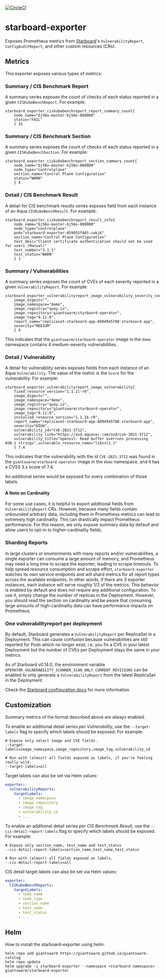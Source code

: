 [![CircleCI](https://circleci.com/gh/giantswarm/starboard-exporter.svg?style=shield)](https://circleci.com/gh/giantswarm/starboard-exporter)

# starboard-exporter

Exposes Prometheus metrics from [Starboard][starboard-upstream]'s `VulnerabilityReport`, `ConfigAuditReport`, and other custom resources (CRs).

## Metrics

This exporter exposes various types of metrics:

### Summary / CIS Benchmark Report

A summary series exposes the count of checks of each status reported in a given `CISKubeBenchReport`. For example:

```shell
starboard_exporter_ciskubebenchreport_report_summary_count{
    node_name="bj56o-master-bj56o-000000"
    status="FAIL"
    } 31
```

### Summary / CIS Benchmark Section

A summary series exposes the count of checks of each status reported in a given `CISKubeBenchSection`. For example:

```shell
starboard_exporter_ciskubebenchreport_section_summary_count{
    node_name="bj56o-master-bj56o-000000"
    node_type="controlplane"
    section_name="Control Plane Configuration"
    status="WARN"
    } 4
```

### Detail / CIS Benchmark Result

A detail for CIS benchmark results series exposes field from each instance of an Aqua `CISKubeBenchResult`. For example:

```shell
starboard_exporter_ciskubebenchreport_result_info{
    node_name="bj56o-master-bj56o-000000"
    node_type="controlplane"
    pod="starboard-exporter-859955f485-cwkj6"
    section_name="Control Plane Configuration"
    test_desc="Client certificate authentication should not be used for users (Manual)"
    test_number="3.1.1"
    test_status="WARN"
    } 1
```

### Summary / Vulnerabilities

A summary series exposes the count of CVEs of each severity reported in a given `VulnerabilityReport`. For example:

```shell
starboard_exporter_vulnerabilityreport_image_vulnerability_severity_count{
    image_digest="",
    image_namespace="demo",
    image_registry="quay.io",
    image_repository="giantswarm/starboard-operator",
    image_tag="0.11.0",
    report_name="replicaset-starboard-app-6894945788-starboard-app",
    severity="MEDIUM"
    } 4
```

This indicates that the `giantswarm/starboard-operator` image in the `demo` namespace contains 4 medium-severity vulnerabilities.

### Detail / Vulnerability

A detail for vulnerability series exposes fields from each instance of an Aqua `Vulnerability`. The value of the metric is the `Score` for the vulnerability. For example:

```shell
starboard_exporter_vulnerabilityreport_image_vulnerability{
    fixed_resource_version="1.1.1l-r0",
    image_digest="",
    image_namespace="demo",
    image_registry="quay.io",
    image_repository="giantswarm/starboard-operator",
    image_tag="0.11.0",
    installed_resource_version="1.1.1k-r0",
    report_name="replicaset-starboard-app-6894945788-starboard-app",
    severity="HIGH",
    vulnerability_id="CVE-2021-3712",
    vulnerability_link="https://avd.aquasec.com/nvd/cve-2021-3712",
    vulnerability_title="openssl: Read buffer overruns processing ASN.1 strings",vulnerable_resource_name="libssl1.1"
    } 7.4
```

This indicates that the vulnerability with the id `CVE-2021-3712` was found in the `giantswarm/starboard-operator` image in the `demo` namespace, and it has a CVSS 3.x score of 7.4.

An additional series would be exposed for every combination of those labels.

#### A Note on Cardinality

For some use cases, it is helpful to export additional fields from `VulnerabilityReport` CRs. However, because many fields contain unbounded arbitrary data, including them in Prometheus metrics can lead to extremely high cardinality. This can drastically impact Prometheus performance. For this reason, we only expose summary data by default and allow users to opt-in to higher-cardinality fields.

### Sharding Reports

In large clusters or environments with many reports and/or vulnerabilities, a single exporter can consume a large amount of memory, and Prometheus may need a long time to scrape the exporter, leading to scrape timeouts. To help spread resource consumption and scrape effort, `starboard-exporter` watches its own service endpoints and will shard metrics for all report types across the available endpoints. In other words, if there are 3 exporter instances, each instance will serve roughly 1/3 of the metrics. This behavior is enabled by default and does not require any additional configuration. To use it, simply change the number of replicas in the Deployment. However, you should read the section on cardinality and be aware that consuming large amounts of high-cardinality data can have performance impacts on Prometheus.

### One vulnerabilityreport per deployment

By default, Starboard generates a `VulnerabilityReport` per ReplicaSet in a Deployment.
This can cause confusion because vulnerabilities are still reported for Pods which no longer exist, i.e. you fix a CVE in your latest Deployment but the number of CVEs per Deployment stays the same in your metrics.

As of Starboard v0.14.0, the environment variable `OPERATOR_VULNERABILITY_SCANNER_SCAN_ONLY_CURRENT_REVISIONS` can be enabled to only generate a `VulnerabilityReport` from the latest ReplicaSet in the Deployment.

Check the [Starboard configuration docs][starboard-config] for more information.

## Customization

Summary metrics of the format described above are always enabled.

To enable an additional detail series *per Vulnerability*, use the `--target-labels` flag to specify which labels should be exposed. For example:

```shell
# Expose only select image and CVE fields.
--target-labels=image_namespace,image_repository,image_tag,vulnerability_id

# Run with (almost) all fields exposed as labels, if you're feeling really wild.
--target-labels=all
```

Target labels can also be set via Helm values:

```yaml
exporter:
  vulnerabilityReports:
    targetLabels:
      - image_namespace
      - image_repository
      - image_tag
      - vulnerability_id
      - ...
```

To enable an additional detail series *per CIS Benchmark Result*, use the `--cis-detail-report-labels` flag to specify which labels should be exposed. For example:

```shell
# Expose only section_name, test_name and test_status
--cis-detail-report-labels=section_name,test_name,test_status

# Run with (almost) all fields exposed as labels.
--cis-detail-report-labels=all
```

CIS detail target labels can also be set via Helm values:

```yaml
exporter:
  CISKubeBenchReports:
    targetLabels:
      - node_name
      - node_type
      - section_name
      - test_name
      - test_status
      - ...
```

[starboard-upstream]: https://github.com/aquasecurity/starboard
[starboard-config]: https://github.com/aquasecurity/starboard/blob/main/docs/operator/configuration.md

## Helm

How to install the starboard-exporter using helm:

```shell
helm repo add giantswarm https://giantswarm.github.io/giantswarm-catalog
helm repo update
helm upgrade -i starboard-exporter --namespace <starboard namespace> giantswarm/starboard-exporter
```
